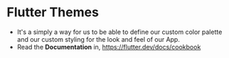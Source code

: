 # Flutter Themes

- It's a simply a way for us to be able to define our custom color palette and our custom styling for the look and feel of our App.
- Read the __Documentation__ in, https://flutter.dev/docs/cookbook
